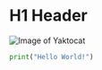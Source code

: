 # H1 Header
![Image of Yaktocat](https://octodex.github.com/images/yaktocat.png)
``` python
print("Hello World!")
```
